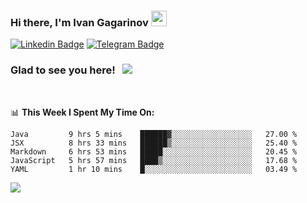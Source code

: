 ### Hi there, I'm Ivan Gagarinov <img src="https://media.giphy.com/media/hvRJCLFzcasrR4ia7z/giphy.gif" width="25px">

[![Linkedin Badge](https://img.shields.io/badge/-LinkedIn-0e76a8?style=flat-square&logo=Linkedin&logoColor=white)](https://linkedin.com/in/ivan-gagarinov-142ba3141/)
[![Telegram Badge](https://img.shields.io/badge/-Telegram-0088cc?style=flat-square&logo=Telegram&logoColor=white)](https://t.me/igagarinov)

### Glad to see you here! &nbsp; ![](https://visitor-badge.glitch.me/badge?page_id=dzencot.dzencot)

</br>

📊 **This Week I Spent My Time On:**
<!--START_SECTION:waka-->
```text
Java         9 hrs 5 mins    ██████▓░░░░░░░░░░░░░░░░░░   27.00 % 
JSX          8 hrs 33 mins   ██████▒░░░░░░░░░░░░░░░░░░   25.40 % 
Markdown     6 hrs 53 mins   █████░░░░░░░░░░░░░░░░░░░░   20.45 % 
JavaScript   5 hrs 57 mins   ████▒░░░░░░░░░░░░░░░░░░░░   17.68 % 
YAML         1 hr 10 mins    █░░░░░░░░░░░░░░░░░░░░░░░░   03.49 % 
```
<!--END_SECTION:waka-->

[![](https://github-readme-stats.vercel.app/api?username=dzencot&theme=gruvbox)](https://github.com/dzencot)

